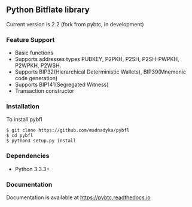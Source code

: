 
## Python Bitflate library

Current version is 2.2 (fork from pybtc, in development)


### Feature Support

* Basic functions
* Supports addresses types PUBKEY, P2PKH, P2SH, P2SH-PWPKH, P2WPKH, P2WSH.
* Supports BIP32(Hierarchical Deterministic Wallets), BIP39(Mnemonic code generation)
* Supports BIP141(Segregated Witness)
* Transaction constructor


### Installation

To install pybfl

    $ git clone https://github.com/madnadyka/pybfl
    $ cd pybfl
    $ python3 setup.py install
    
### Dependencies

* Python 3.3.3+


### Documentation

Documentation is available at https://pybtc.readthedocs.io



